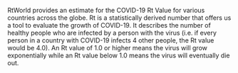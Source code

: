 RtWorld provides an estimate for the COVID-19 Rt Value for various countries across the globe. Rt is a statistically derived number that offers us a tool to evaluate the growth of COVID-19. It describes the number of healthy people who are infected by a person with the virus (i.e. if every person in a country with COVID-19 infects 4 other people, the Rt value would be 4.0). An Rt value of 1.0 or higher means the virus will grow exponentially while an Rt value below 1.0 means the virus will eventually die out.
